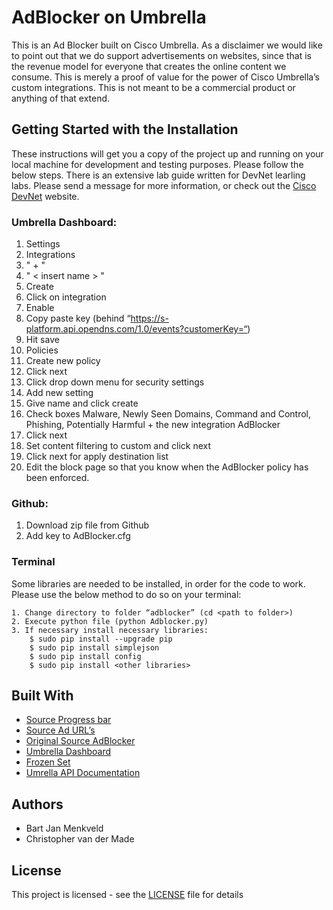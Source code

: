 # AdBlocker on Umbrella

This is an Ad Blocker built on Cisco Umbrella. As a disclaimer we would like to point out that we do support advertisements on websites, since that is the revenue model for everyone that creates the online content we consume. This is merely a proof of value for the power of Cisco Umbrella’s custom integrations. This is not meant to be a commercial product or anything of that extend.

## Getting Started with the Installation

These instructions will get you a copy of the project up and running on your local machine for development and testing purposes. Please follow the below steps. There is an extensive lab guide written for DevNet learling labs. Please send a message for more information, or check out the [Cisco DevNet](https://developer.cisco.com) website.

### Umbrella Dashboard:
1. Settings 
2. Integrations 
3. " + " 
4. " < insert name > "
5. Create 
6. Click on integration 
7. Enable 
8. Copy paste key (behind “https://s-platform.api.opendns.com/1.0/events?customerKey=“) 
9. Hit save
10. Policies
11. Create new policy
12. Click next
13. Click drop down menu for security settings
14. Add new setting
15. Give name and click create
16. Check boxes Malware, Newly Seen Domains, Command and Control,  Phishing, Potentially Harmful + the new integration AdBlocker
17. Click next
18. Set content filtering to custom and click next
19. Click next for apply destination list
20. Edit the block page so that you know when the AdBlocker policy has been enforced.

### Github:
1. Download zip file from Github
2. Add key to AdBlocker.cfg

### Terminal

Some libraries are needed to be installed, in order for the code to work. Please use the below method to do so on your terminal:

```
1. Change directory to folder “adblocker” (cd <path to folder>)
2. Execute python file (python Adblocker.py)
3. If necessary install necessary libraries:
	$ sudo pip install --upgrade pip
	$ sudo pip install simplejson
	$ sudo pip install config
	$ sudo pip install <other libraries>
```

## Built With

* [Source Progress bar](https://gist.github.com/kennethreitz/450592)
* [Source Ad URL’s](https://raw.githubusercontent.com/StevenBlack/hosts/master/hosts)
* [Original Source AdBlocker](https://github.com/bartjanm/addblocker)
* [Umbrella Dashboard](https://dashboard.umbrella.com)
* [Frozen Set](https://www.python-course.eu/sets_frozensets.php)
* [Umrella API Documentation](https://docs.umbrella.com/developer/enforcement-api/)

## Authors

* Bart Jan Menkveld 
* Christopher van der Made

## License

This project is licensed - see the [LICENSE](LICENSE) file for details



